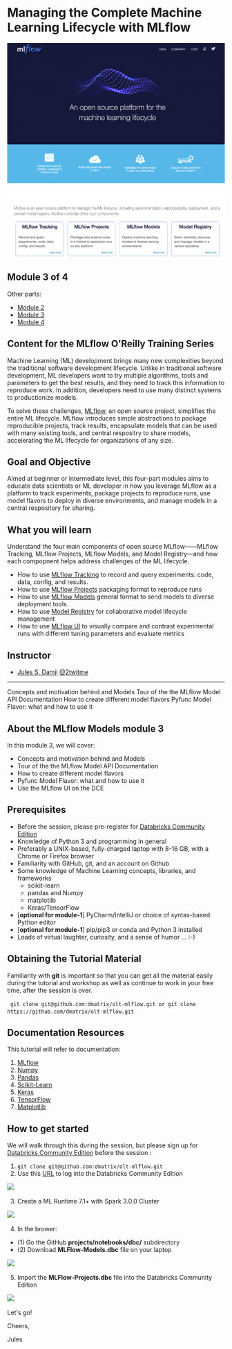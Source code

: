 Managing the Complete Machine Learning Lifecycle with MLflow
=============================================================
![](images/mlflow-workshop.png)

Module 3 of 4
-------------
Other parts:
- [Module 2]()
- [Module 3]()
- [Module 4]()

Content for the MLflow O'Reilly Training Series
-----------------------------------------------
Machine Learning (ML) development brings many new complexities beyond the traditional software development lifecycle. Unlike in traditional software development, ML developers want to try multiple algorithms, tools and parameters to get the best results, and they need to track this information to reproduce work. In addition, developers need to use many distinct systems to productionize models.

To solve these challenges, [MLflow](https://mlflow.org), an open source project, simplifies the entire ML lifecycle. MLflow introduces simple abstractions to package reproducible projects, track results, 
encapsulate models that can be used with many existing tools, and central respositry to share models,
accelerating the ML lifecycle for organizations of any size.

Goal and Objective
------------------
Aimed at beginner or intermediate level, this four-part modules aims to educate data scientists or ML developer in how you 
leverage MLflow as a platform to track experiments, package projects to reproduce runs, use model flavors to deploy in diverse environments, and manage models in a central respository for sharing.

What you will learn
-------------------
Understand the four main components of open source MLflow——MLflow Tracking, MLflow Projects, MLflow Models, and Model Registry—and how each compopnent helps address challenges of the ML lifecycle.
 * How to use [MLflow Tracking](https://mlflow.org/docs/latest/tracking.html) to record and query experiments: code, data, config, and results.
 * How to use [MLflow Projects](https://mlflow.org/docs/latest/projects.html) packaging format to reproduce runs
 * How to use [MLflow Models](https://mlflow.org/docs/latest/models.html) general format to send models to diverse deployment tools.
 * How to use [Model Registry](https://mlflow.org/docs/latest/model-registry.html) for collaborative model lifecycle management
 * How to use [MLflow UI](https://mlflow.org/docs/latest/tracking.html#tracking-ui) to visually compare and contrast experimental runs with different tuning parameters and evaluate metrics


Instructor
-----------

- [Jules S. Damji](https://www.linkedin.com/in/dmatrix/) [@2twitme](https://twitter.com/2twitme) 
---
Concepts and motivation behind and Models
Tour of the the MLflow Model API Documentation
How to create different model flavors
Pyfunc Model Flavor: what and how to use it


About the MLflow Models module 3
--------------------------------

In this module 3, we will cover:
 * Concepts and motivation behind and Models 
 * Tour of the the MLflow Model API Documentation
 * How to create different model flavors
 * Pyfunc Model Flavor: what and how to use it
 * Use the MLflow UI on the DCE

Prerequisites
-------------
* Before the session, please pre-register for [Databricks Community Edition](https://databricks.com/try-databricks)
* Knowledge of Python 3 and programming in general
* Preferably a UNIX-based, fully-charged laptop with 8-16 GB, with a Chrome or Firefox browser
* Familiarity with GitHub, git, and an account on Github
* Some knowledge of Machine Learning concepts, libraries, and frameworks 
     * scikit-learn
     * pandas and Numpy
     * matplotlib
     * Keras/TensorFlow
* [**optional for module-1**] PyCharm/IntelliJ or choice of syntax-based Python editor
* [**optional for module-1**] pip/pip3 or conda and Python 3 installed
* Loads of virtual laughter, curiosity, and a sense of humor ... :-)

Obtaining the Tutorial Material
--------------------------------

Familiarity with **git** is important so that you can get all the material easily during the tutorial and
workshop as well as continue to work in your free time, after the session is over.

``` git clone git@github.com:dmatrix/olt-mlflow.git or git clone https://github.com/dmatrix/olt-mlflow.git```

Documentation Resources
-----------------------

This tutorial will refer to documentation: 

1. [MLflow](https://mlflow.org/docs/latest/index.html) 
2. [Numpy](https://numpy.org/devdocs/user/quickstart.html)
3. [Pandas](https://pandas.pydata.org/pandas-docs/stable/reference/index.html)
4. [Scikit-Learn](https://scikit-learn.org/stable/index.html)
5. [Keras](https://keras.io/optimizers/)
6. [TensorFlow](https://tensorflow.org)
7. [Matplotlib](https://matplotlib.org/3.2.0/tutorials/introductory/pyplot.html)

How to get started
-------------------
We will walk through this during the session, but please sign up for [Databricks Community Edition](https://databricks.com/try-databricks) before the session :

1. ``` git clone git@github.com:dmatrix/olt-mlflow.git ```
2. Use this [URL](https://community.cloud.databricks.com/login.html) to log into the Databricks Community Edition

![](../images/databricks_ce_loging.png)

3. Create a ML Runtime 7.1+ with Spark 3.0.0 Cluster

![](../images/databricks_ce_create_mlr.png)

4. In the brower: 
  * (1) Go the GitHub **projects/notebooks/dbc/** subdirectory
  * (2) Download **MLFlow-Models.dbc** file on your laptop

![](images/databricks_ce_download_notebooks.png)

5. Import the **MLFlow-Projects.dbc** file into the Databricks Community Edition

![](../images/databricks_ce_import_notebooks.png)

Let's go!

Cheers,

Jules



